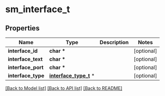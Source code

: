 # sm_interface_t

## Properties
Name | Type | Description | Notes
------------ | ------------- | ------------- | -------------
**interface_id** | **char \*** |  | [optional] 
**interface_text** | **char \*** |  | [optional] 
**interface_port** | **char \*** |  | [optional] 
**interface_type** | [**interface_type_t**](interface_type.md) \* |  | [optional] 

[[Back to Model list]](../README.md#documentation-for-models) [[Back to API list]](../README.md#documentation-for-api-endpoints) [[Back to README]](../README.md)



